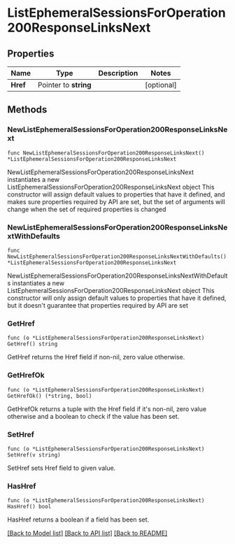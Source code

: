 # ListEphemeralSessionsForOperation200ResponseLinksNext

## Properties

Name | Type | Description | Notes
------------ | ------------- | ------------- | -------------
**Href** | Pointer to **string** |  | [optional] 

## Methods

### NewListEphemeralSessionsForOperation200ResponseLinksNext

`func NewListEphemeralSessionsForOperation200ResponseLinksNext() *ListEphemeralSessionsForOperation200ResponseLinksNext`

NewListEphemeralSessionsForOperation200ResponseLinksNext instantiates a new ListEphemeralSessionsForOperation200ResponseLinksNext object
This constructor will assign default values to properties that have it defined,
and makes sure properties required by API are set, but the set of arguments
will change when the set of required properties is changed

### NewListEphemeralSessionsForOperation200ResponseLinksNextWithDefaults

`func NewListEphemeralSessionsForOperation200ResponseLinksNextWithDefaults() *ListEphemeralSessionsForOperation200ResponseLinksNext`

NewListEphemeralSessionsForOperation200ResponseLinksNextWithDefaults instantiates a new ListEphemeralSessionsForOperation200ResponseLinksNext object
This constructor will only assign default values to properties that have it defined,
but it doesn't guarantee that properties required by API are set

### GetHref

`func (o *ListEphemeralSessionsForOperation200ResponseLinksNext) GetHref() string`

GetHref returns the Href field if non-nil, zero value otherwise.

### GetHrefOk

`func (o *ListEphemeralSessionsForOperation200ResponseLinksNext) GetHrefOk() (*string, bool)`

GetHrefOk returns a tuple with the Href field if it's non-nil, zero value otherwise
and a boolean to check if the value has been set.

### SetHref

`func (o *ListEphemeralSessionsForOperation200ResponseLinksNext) SetHref(v string)`

SetHref sets Href field to given value.

### HasHref

`func (o *ListEphemeralSessionsForOperation200ResponseLinksNext) HasHref() bool`

HasHref returns a boolean if a field has been set.


[[Back to Model list]](../README.md#documentation-for-models) [[Back to API list]](../README.md#documentation-for-api-endpoints) [[Back to README]](../README.md)


